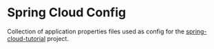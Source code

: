 # Spring Cloud Config 

Collection of application properties files used as config for the 
[spring-cloud-tutorial](https://github.com/scmathew/spring-cloud-tutorial) project.
